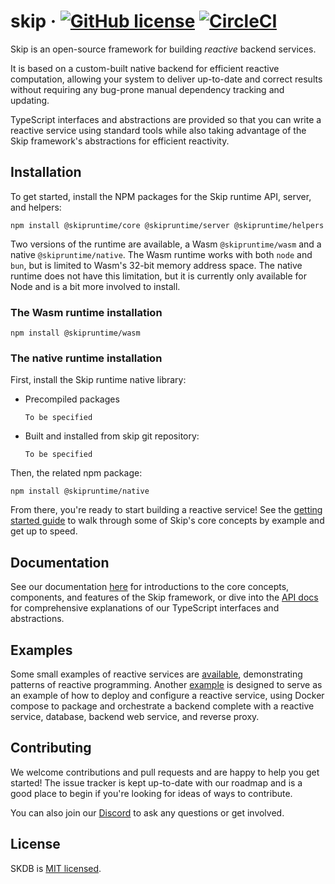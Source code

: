 # skip &middot; [![GitHub license](https://img.shields.io/badge/license-MIT-blue.svg)](https://github.com/skiplabs/skip/blob/main/LICENSE) [![CircleCI](https://dl.circleci.com/status-badge/img/gh/SkipLabs/skip/tree/main.svg?style=svg)](https://dl.circleci.com/status-badge/redirect/gh/SkipLabs/skip/tree/main)

Skip is an open-source framework for building _reactive_ backend services.

It is based on a custom-built native backend for efficient reactive computation, allowing your system to deliver up-to-date and correct results without requiring any bug-prone manual dependency tracking and updating.

TypeScript interfaces and abstractions are provided so that you can write a reactive service using standard tools while also taking advantage of the Skip framework's abstractions for efficient reactivity.

## Installation

To get started, install the NPM packages for the Skip runtime API, server, and helpers:

```npm install @skipruntime/core @skipruntime/server @skipruntime/helpers```

Two versions of the runtime are available, a Wasm `@skipruntime/wasm` and a native `@skipruntime/native`.
The Wasm runtime works with both `node` and `bun`, but is limited to Wasm's 32-bit memory address space.
The native runtime does not have this limitation, but it is currently only available for Node and is a bit more involved to install.

### The Wasm runtime installation

```npm install @skipruntime/wasm```

### The native runtime installation

First, install the Skip runtime native library:

- Precompiled packages

  ```To be specified```

- Built and installed from skip git repository:

  ```To be specified```

Then, the related npm package:

```npm install @skipruntime/native```

From there, you're ready to start building a reactive service!
See the [getting started guide](https://skiplabs.io/docs/getting_started) to walk through some of Skip's core concepts by example and get up to speed.

## Documentation

See our documentation [here](https://skiplabs.io/docs) for introductions to the core concepts, components, and features of the Skip framework, or dive into the [API docs](https://skiplabs.io/docs/api/api) for comprehensive explanations of our TypeScript interfaces and abstractions.

## Examples

Some small examples of reactive services are [available](./skipruntime-ts/examples), demonstrating patterns of reactive programming.
Another [example](./examples/hackernews) is designed to serve as an example of how to deploy and configure a reactive service, using Docker compose to package and orchestrate a backend complete with a reactive service, database, backend web service, and reverse proxy.

## Contributing

We welcome contributions and pull requests and are happy to help you get started!
The issue tracker is kept up-to-date with our roadmap and is a good place to begin if you're looking for ideas of ways to contribute.

You can also join our [Discord](https://discord.gg/bsnXyw2F9P) to ask any questions or get involved.

## License

SKDB is [MIT licensed](./LICENSE).
